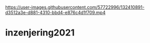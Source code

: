 

https://user-images.githubusercontent.com/57722996/132410891-d3512a3e-d881-4310-bbd4-e876c4d1f709.mp4

# inzenjering2021
